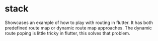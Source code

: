 # stack

Showcases an example of how to play with routing in flutter. It has both predefined route map or dynamic route map approaches. The dynamic route poping is little tricky in flutter, this solves that problem.

